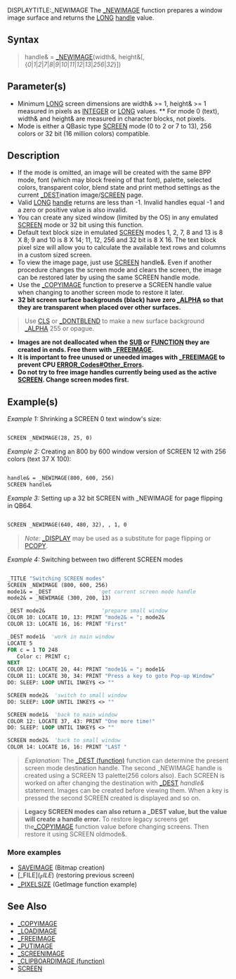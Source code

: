 DISPLAYTITLE:_NEWIMAGE
The [_NEWIMAGE](_NEWIMAGE) function prepares a window image surface and returns the [LONG](LONG) [handle](handle) value.


## Syntax

>  handle& = [_NEWIMAGE](_NEWIMAGE)(width&, height&[, {*0*|*1*|*2*|*7*|*8*|*9*|*10*|*11*|*12*|*13*|*256*|*32*}])


## Parameter(s)

* Minimum [LONG](LONG) screen dimensions are width& >= 1, height& >= 1 measured in pixels as [INTEGER](INTEGER) or [LONG](LONG) values.
** For mode 0 (text), width& and height& are measured in character blocks, not pixels.
* Mode is either a QBasic type [SCREEN](SCREEN) mode (0 to 2 or 7 to 13), 256 colors or 32 bit (16 million colors) compatible.


## Description

* If the mode is omitted, an image will be created with the same BPP mode, font (which may block freeing of that font), palette, selected colors, transparent color, blend state and print method settings as the current [_DEST](_DEST)ination image/[SCREEN](SCREEN) page.
* Valid [LONG](LONG) [handle](handle) returns are less than -1. Invalid handles equal -1 and a zero or positive value is also invalid.
* You can create any sized window (limited by the OS) in any emulated [SCREEN](SCREEN) mode or 32 bit using this function.
* Default text block size in emulated [SCREEN](SCREEN) modes 1, 2, 7, 8 and 13 is 8 X 8; 9 and 10 is 8 X 14; 11, 12, 256 and 32 bit is 8 X 16. The text block pixel size will allow you to calculate the available text rows and columns in a custom sized screen.
* To view the image page, just use [SCREEN](SCREEN) handle&. Even if another procedure changes the screen mode and clears the screen, the image can be restored later by using the same SCREEN handle mode.
* Use the [_COPYIMAGE](_COPYIMAGE) function to preserve a SCREEN handle value when changing to another screen mode to restore it later.
* **32 bit screen surface backgrounds (black) have zero [_ALPHA](_ALPHA) so that they are transparent when placed over other surfaces.**
>  Use [CLS](CLS) or [_DONTBLEND](_DONTBLEND) to make a new surface background [_ALPHA](_ALPHA) 255 or opague.
*  **Images are not deallocated when the [SUB](SUB) or [FUNCTION](FUNCTION) they are created in ends. Free them with [_FREEIMAGE](_FREEIMAGE).**
* **It is important to free unused or uneeded images with [_FREEIMAGE](_FREEIMAGE) to prevent CPU [ERROR_Codes#Other_Errors](ERROR_Codes#Other_Errors).**
* **Do not try to free image handles currently being used as the active [SCREEN](SCREEN). Change screen modes first.**


## Example(s)

*Example 1:* Shrinking a SCREEN 0 text window's size:

```vb

SCREEN _NEWIMAGE(28, 25, 0) 

```


*Example 2:* Creating an 800 by 600 window version of SCREEN 12 with 256 colors (text 37 X 100):

```vb

handle& = _NEWIMAGE(800, 600, 256) 
SCREEN handle& 

```


*Example 3:* Setting up a 32 bit SCREEN with _NEWIMAGE for page flipping in QB64.

```vb

SCREEN _NEWIMAGE(640, 480, 32), , 1, 0 

```
>  *Note:* [_DISPLAY](_DISPLAY) may be used as a substitute for page flipping or [PCOPY](PCOPY).


*Example 4:* Switching between two different SCREEN modes

```vb

_TITLE "Switching SCREEN modes"
SCREEN _NEWIMAGE (800, 600, 256)
mode1& = _DEST               'get current screen mode handle
mode2& = _NEWIMAGE (300, 200, 13)

_DEST mode2&                  'prepare small window
COLOR 10: LOCATE 10, 13: PRINT "mode2& = "; mode2&
COLOR 13: LOCATE 16, 16: PRINT "First"

_DEST mode1&  'work in main window
LOCATE 5
FOR c = 1 TO 248 
   Color c: PRINT c;
NEXT 
COLOR 12: LOCATE 20, 44: PRINT "mode1& = "; mode1&
COLOR 11: LOCATE 30, 34: PRINT "Press a key to goto Pop-up Window"
DO: SLEEP: LOOP UNTIL INKEY$ <> ""

SCREEN mode2&  'switch to small window
DO: SLEEP: LOOP UNTIL INKEY$ <> ""

SCREEN mode1&  'back to main window
COLOR 12: LOCATE 37, 43: PRINT "One more time!"
DO: SLEEP: LOOP UNTIL INKEY$ <> ""

SCREEN mode2&  'back to small window
COLOR 14: LOCATE 16, 16: PRINT "LAST " 

```
> *Explanation:* The [_DEST (function)](_DEST (function)) function can determine the present screen mode destination handle. The second _NEWIMAGE  handle is created using a SCREEN 13 palette(256 colors also). Each SCREEN is worked on after changing the destination with [_DEST](_DEST) *handle&* statement. Images can be created before viewing them. When a key is pressed the second SCREEN created is displayed and so on. 

> **Legacy SCREEN modes can also return a _DEST value, but the value will create a handle error.** To restore legacy screens get the[_COPYIMAGE](_COPYIMAGE) function value before changing screens. Then restore it using SCREEN oldmode&.


### More examples

* [SAVEIMAGE](SAVEIMAGE) (Bitmap creation)
* [_FILE$](_FILE$) (restoring previous screen)
* [_PIXELSIZE](_PIXELSIZE) (GetImage function example)


## See Also

* [_COPYIMAGE](_COPYIMAGE)
* [_LOADIMAGE](_LOADIMAGE)
* [_FREEIMAGE](_FREEIMAGE)
* [_PUTIMAGE](_PUTIMAGE)
* [_SCREENIMAGE](_SCREENIMAGE)
* [_CLIPBOARDIMAGE (function)](_CLIPBOARDIMAGE (function))
* [SCREEN](SCREEN)




